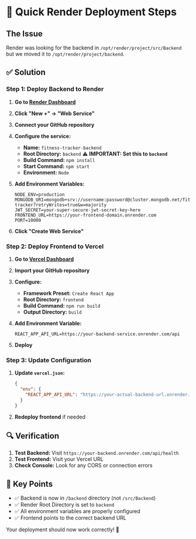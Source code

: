 # 🚀 Quick Render Deployment Steps

## The Issue
Render was looking for the backend in `/opt/render/project/src/Backend` but we moved it to `/opt/render/project/backend`.

## ✅ Solution

### Step 1: Deploy Backend to Render

1. **Go to [Render Dashboard](https://dashboard.render.com)**
2. **Click "New +" → "Web Service"**
3. **Connect your GitHub repository**
4. **Configure the service:**
   - **Name:** `fitness-tracker-backend`
   - **Root Directory:** `backend` ⚠️ **IMPORTANT: Set this to `backend`**
   - **Build Command:** `npm install`
   - **Start Command:** `npm start`
   - **Environment:** `Node`

5. **Add Environment Variables:**
   ```
   NODE_ENV=production
   MONGODB_URI=mongodb+srv://username:password@cluster.mongodb.net/fitness-tracker?retryWrites=true&w=majority
   JWT_SECRET=your-super-secure-jwt-secret-key-here
   FRONTEND_URL=https://your-frontend-domain.onrender.com
   PORT=10000
   ```

6. **Click "Create Web Service"**

### Step 2: Deploy Frontend to Vercel

1. **Go to [Vercel Dashboard](https://vercel.com/dashboard)**
2. **Import your GitHub repository**
3. **Configure:**
   - **Framework Preset:** `Create React App`
   - **Root Directory:** `frontend`
   - **Build Command:** `npm run build`
   - **Output Directory:** `build`

4. **Add Environment Variable:**
   ```
   REACT_APP_API_URL=https://your-backend-service.onrender.com/api
   ```

5. **Deploy**

### Step 3: Update Configuration

1. **Update `vercel.json`:**
   ```json
   {
     "env": {
       "REACT_APP_API_URL": "https://your-actual-backend-url.onrender.com/api"
     }
   }
   ```

2. **Redeploy frontend** if needed

## 🔍 Verification

1. **Test Backend:** Visit `https://your-backend.onrender.com/api/health`
2. **Test Frontend:** Visit your Vercel URL
3. **Check Console:** Look for any CORS or connection errors

## 📝 Key Points

- ✅ Backend is now in `/backend` directory (not `/src/Backend`)
- ✅ Render Root Directory is set to `backend`
- ✅ All environment variables are properly configured
- ✅ Frontend points to the correct backend URL

Your deployment should now work correctly! 🎉
